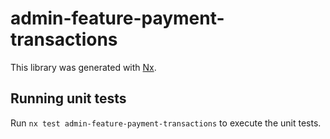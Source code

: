 # admin-feature-payment-transactions

This library was generated with [Nx](https://nx.dev).

## Running unit tests

Run `nx test admin-feature-payment-transactions` to execute the unit tests.
